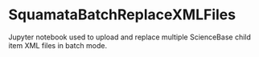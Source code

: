 # SquamataBatchReplaceXMLFiles
Jupyter notebook used to upload and replace multiple ScienceBase child item XML files in batch mode.
